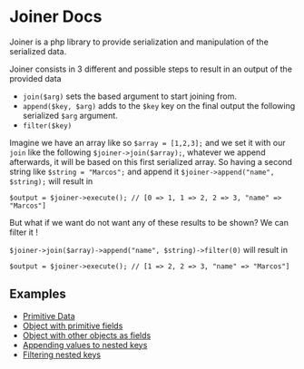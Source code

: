 # Joiner Docs

Joiner is a php library to provide serialization and manipulation of the serialized data.

Joiner consists in 3 different and possible steps to result in an output of the provided data 

- `join($arg)` sets the based argument to start joining from.
- `append($key, $arg)` adds to the `$key` key on the final output the following serialized `$arg` argument.
- `filter($key)` 

Imagine we have an array like so `$array = [1,2,3];` and we set it with our `join` like the following `$joiner->join($array);`, whatever we append afterwards, it will be based on this first serialized array.
So having a second string like `$string = "Marcos";` and append it `$joiner->append("name", $string);` will result in 
```
$output = $joiner->execute(); // [0 => 1, 1 => 2, 2 => 3, "name" => "Marcos"]
```
But what if we want do not want any of these results to be shown? We can filter it !

`$joiner->join($array)->append("name", $string)->filter(0)` will result in
```
$output = $joiner->execute(); // [1 => 2, 2 => 3, "name" => "Marcos"]
```


## Examples
- [Primitive Data](primitive_data.md)
- [Object with primitive fields](object_with_primitive_data.md)
- [Object with other objects as fields](object_with_other_objects_as_fields.md)
- [Appending values to nested keys](appending_values_to_nested_keys.md)
- [Filtering nested keys](filtering_nested_keys.md)
